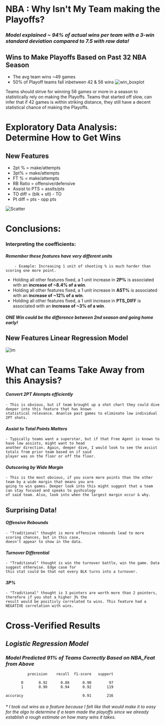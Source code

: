 # NBA : Why Isn't My Team making the Playoffs?

### *Model explained ~ 94% of actual wins per team with a 3-win standard deviation compared to 7.5 with raw data!*

## Wins to Make Playoffs Based on Past 32 NBA Season 
- The avg team wins ~49 games
- 50% of Playoff teams fall inbetween 42 & 56 wins
![win_boxplot](https://user-images.githubusercontent.com/64975026/84214634-8feae980-aa89-11ea-9368-b1dd59a550e7.png)

Teams should strive for winning 56 games or more in a season to statistically rely on making the Playoffs. Teams that started off slow, can infer that if 42 games is within striking distance, they still have a decent statistical chance of making the Playoffs.

# Exploratory Data Analysis: Determine How to Get Wins 
## New Features
- 2pt % = make/attempts
- 3pt% = make/attempts
- FT % = make/attempts
- RB Ratio = offensive/defensive
- Assist to PTS = assits/pts
- TO diff = (blk + stl) - TO
- Pt diff = pts - opp pts


![Scatter](https://user-images.githubusercontent.com/64975026/84214633-8eb9bc80-aa89-11ea-842f-8f2398f64c9d.png)


# Conclusions:

### Interpreting the coefficients:
#### *Remember these features have very different units*
        - Example: Increasing 1 unit of shooting % is much harder than scoring one more point.

- Holding all other features fixed, a 1 unit increase in **2P%** is associated with an **increase of ~8.4% of a win**.
- Holding all other features fixed, a 1 unit increase in **AST%** is associated with an **increase of ~12% of a win**.
- Holding all other features fixed, a 1 unit increase in **PTS_DIFF** is associated with an **increase of ~3% of a win**.

##### *ONE Win could be the difference between 2nd season and going home early!*

## New Features Linear Regression Model
![lm](https://user-images.githubusercontent.com/64975026/84214631-8eb9bc80-aa89-11ea-8e1b-276368c4c858.png)
# What can Teams Take Away from this Anaysis?

#### *Convert 2PT Atempts efficiently*
    - This is obvious, but if team brought up a shot chart they could dive deeper into this feature that has known
    statistical relevance. Ananlze past games to eliminate low individual 2PT shots.
#### *Assist to Total Points Matters*
    - Typically teams want a superstar, but if that Free Agent is known to have low assists, might want to head 
    another direction. Again, deeper dive, I would look to see the assist totals from prior team based on if said 
    player was on the floor or off the floor.
#### *Outscoring by Wide Margin*
    - This is the most obvious, if you score more points than the other team by a wide margin that means you are 
    going to win games. Deeper look into this might suggest that a team can stay focused and speaks to pyshcology 
    of said team. Also, look into when the largest margin occur & why.
    
## Surprising Data!

#### *Offensive Rebounds*
    - "Traditional" thought is more offensive rebounds lead to more scoring chances, but in this case,
    doesn't appear to show in the data.
#### *Turnover Differential* 
    - "Traditional" thought is win the turnover battle, win the game. Data suggest otherwise. Edge case for 
    this stat could be that not every BLK turns into a turnover.
#### *3P%*
    - "Traditional" thought is 3 pointers are worth more than 2 pointers, therefore if you shot a higher 3% the 
    result would be positivly correlated to wins. This feature had a NEGATIVE correlation with wins.
    
# Cross-Verified Results

## *Logistic Regression Model*

###  *Model Predicted 91% of Teams Correctly Based on NBA_Feat from Above*

              precision    recall  f1-score   support

           0       0.92      0.88      0.90        97
           1       0.90      0.94      0.92       119

    accuracy                           0.91       216

###### * I took out wins as a feature because I felt like that would make it to easy for the algo to determine if a team made the playoffs since we already establish a rough estimate on how many wins it takes. 
